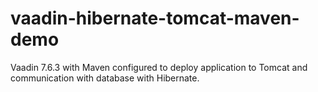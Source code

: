 # vaadin-hibernate-tomcat-maven-demo

Vaadin 7.6.3 with Maven configured to deploy application to Tomcat and communication with database with Hibernate.
